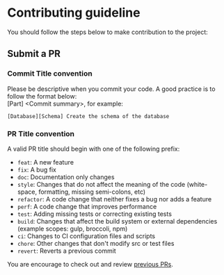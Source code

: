 # Contributing guideline

You should follow the steps below to make contribution to the project:

## Submit a PR

### Commit Title convention

Please be descriptive when you commit your code. A good practice is to follow the format below:  
[Part] <Commit summary\>, for example:

```
[Database][Schema] Create the schema of the database
```

### PR Title convention

A valid PR title should begin with one of the following prefix: 

- `feat`: A new feature
- `fix`: A bug fix
- `doc`: Documentation only changes
- `style`: Changes that do not affect the meaning of the code (white-space, formatting, missing semi-colons, etc)
- `refactor`: A code change that neither fixes a bug nor adds a feature
- `perf`: A code change that improves performance
- `test`: Adding missing tests or correcting existing tests
- `build`: Changes that affect the build system or external dependencies (example scopes: gulp, broccoli, npm)
- `ci`: Changes to CI configuration files and scripts
- `chore`: Other changes that don't modify src or test files
- `revert`: Reverts a previous commit

You are encourage to check out and review [previous PRs](https://github.com/CaiusDai/CUHub/pulls).
